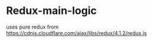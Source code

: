 # Redux-main-logic


uses pure redux from 
https://cdnjs.cloudflare.com/ajax/libs/redux/4.1.2/redux.js

